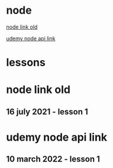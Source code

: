 # node

[node link old](https://www.youtube.com/watch?v=w-7RQ46RgxU&list=PL4cUxeGkcC9gcy9lrvMJ75z9maRw4byYp)

[udemy node api link ](https://www.udemy.com/course/node-js-api-tutorial/learn/lecture/13683140?start=0#overview)

# lessons

# node link old

## 16 july 2021 - lesson 1

# udemy node api link

## 10 march 2022 - lesson 1

